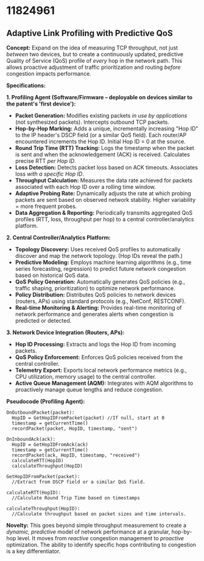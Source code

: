 # 11824961

## Adaptive Link Profiling with Predictive QoS

**Concept:** Expand on the idea of measuring TCP throughput, not just *between* two devices, but to create a continuously updated, predictive Quality of Service (QoS) profile of *every* hop in the network path. This allows proactive adjustment of traffic prioritization and routing *before* congestion impacts performance.

**Specifications:**

**1. Profiling Agent (Software/Firmware – deployable on devices similar to the patent's 'first device'):**

*   **Packet Generation:** Modifies existing packets *in use by applications* (not synthesized packets).  Intercepts outbound TCP packets.
*   **Hop-by-Hop Marking:**  Adds a unique, incrementally increasing "Hop ID" to the IP header's DSCP field (or a similar QoS field).  Each router/AP encountered increments the Hop ID.  Initial Hop ID = 0 at the source.
*   **Round Trip Time (RTT) Tracking:** Logs the timestamp when the packet is sent and when the acknowledgement (ACK) is received.  Calculates precise RTT *per Hop ID*.
*   **Loss Detection:**  Detects packet loss based on ACK timeouts.  Associates loss *with a specific Hop ID*.
*   **Throughput Calculation:** Measures the data rate achieved for packets associated with each Hop ID over a rolling time window.
*   **Adaptive Probing Rate:** Dynamically adjusts the rate at which probing packets are sent based on observed network stability. Higher variability = more frequent probes.
*   **Data Aggregation & Reporting:** Periodically transmits aggregated QoS profiles (RTT, loss, throughput per hop) to a central controller/analytics platform.

**2. Central Controller/Analytics Platform:**

*   **Topology Discovery:** Uses received QoS profiles to automatically discover and map the network topology.  (Hop IDs reveal the path.)
*   **Predictive Modeling:** Employs machine learning algorithms (e.g., time series forecasting, regression) to predict future network congestion based on historical QoS data.
*   **QoS Policy Generation:**  Automatically generates QoS policies (e.g., traffic shaping, prioritization) to optimize network performance.
*   **Policy Distribution:** Distributes QoS policies to network devices (routers, APs) using standard protocols (e.g., NetConf, RESTCONF).
*   **Real-time Monitoring & Alerting:** Provides real-time monitoring of network performance and generates alerts when congestion is predicted or detected.

**3. Network Device Integration (Routers, APs):**

*   **Hop ID Processing:**  Extracts and logs the Hop ID from incoming packets.
*   **QoS Policy Enforcement:** Enforces QoS policies received from the central controller.
*   **Telemetry Export:**  Exports local network performance metrics (e.g., CPU utilization, memory usage) to the central controller.
*   **Active Queue Management (AQM):** Integrates with AQM algorithms to proactively manage queue lengths and reduce congestion.

**Pseudocode (Profiling Agent):**

```
OnOutboundPacket(packet):
  HopID = GetHopIDFromPacket(packet) //If null, start at 0
  timestamp = getCurrentTime()
  recordPacket(packet, HopID, timestamp, "sent")

OnInboundAck(ack):
  HopID = GetHopIDFromAck(ack)
  timestamp = getCurrentTime()
  recordPacket(ack, HopID, timestamp, "received")
  calculateRTT(HopID)
  calculateThroughput(HopID)

GetHopIDFromPacket(packet):
  //Extract from DSCP field or a similar QoS field.

calculateRTT(HopID):
  //Calculate Round Trip Time based on timestamps

calculateThroughput(HopID):
  //Calculate throughput based on packet sizes and time intervals.
```

**Novelty:** This goes beyond simple throughput measurement to create a *dynamic, predictive* model of network performance at a granular, hop-by-hop level. It moves from *reactive* congestion management to *proactive* optimization. The ability to identify specific hops contributing to congestion is a key differentiator.